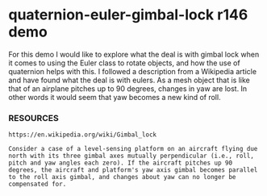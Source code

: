 # quaternion-euler-gimbal-lock r146 demo

For this demo I would like to explore what the deal is with gimbal lock when it comes to using the Euler class to rotate objects, and how the use of quaternion helps with this. I followed a description from a Wikipedia article and have found what the deal is with eulers. As a mesh object that is like that of an airplane pitches up to 90 degrees, changes in yaw are lost. In other words it would seem that yaw becomes a new kind of roll.

### RESOURCES

```
https://en.wikipedia.org/wiki/Gimbal_lock
```

```
Consider a case of a level-sensing platform on an aircraft flying due north with its three gimbal axes mutually perpendicular (i.e., roll, pitch and yaw angles each zero). If the aircraft pitches up 90 degrees, the aircraft and platform's yaw axis gimbal becomes parallel to the roll axis gimbal, and changes about yaw can no longer be compensated for.
```